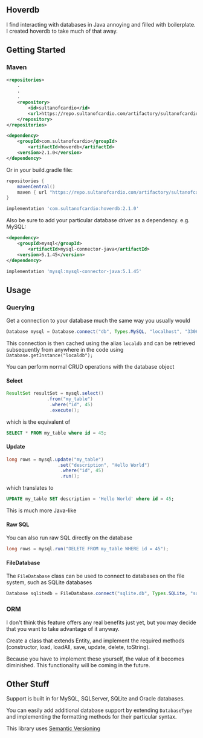 ## Hoverdb

I find interacting with databases in Java annoying and filled with boilerplate. I created hoverdb to take much of that 
away.

## Getting Started

### Maven

```xml
<repositories>
    .
    .
    .
    <repository>
        <id>sultanofcardio</id>
        <url>https://repo.sultanofcardio.com/artifactory/sultanofcardio</url>
    </repository>
</repositories>

<dependency>
    <groupId>com.sultanofcardio</groupId>
        <artifactId>hoverdb</artifactId>
    <version>2.1.0</version>
</dependency>
```
Or in your build.gradle file:
```groovy
repositories {
    mavenCentral()
    maven { url "https://repo.sultanofcardio.com/artifactory/sultanofcardio" }
}

implementation 'com.sultanofcardio:hoverdb:2.1.0'
``` 

Also be sure to add your particular database driver as a dependency. e.g. MySQL:
```xml
<dependency>
    <groupId>mysql</groupId>
        <artifactId>mysql-connector-java</artifactId>
    <version>5.1.45</version>
</dependency>
```
```groovy
implementation 'mysql:mysql-connector-java:5.1.45'
```

## Usage

### Querying

Get a connection to your database much the same way you usually would

```java
Database mysql = Database.connect("db", Types.MySQL, "localhost", "3306", "root", "password", "localdb");
```

This connection is then cached using the alias `localdb` and can be retrieved subsequently from anywhere in the code using `Database.getInstance("localdb");`

You can perform normal CRUD operations with the database object

#### Select
```java
ResultSet resultSet = mysql.select()
			   .from("my_table")
			    .where("id", 45)
			    .execute();
```
which is the equivalent of
```sql
SELECT * FROM my_table where id = 45;
```

#### Update
```java
long rows = mysql.update("my_table")
                   .set("description", "Hello World")
                    .where("id", 45)
                    .run();
```
which translates to
```sql
UPDATE my_table SET description = 'Hello World' where id = 45;
```

This is much more Java-like

#### Raw SQL

You can also run raw SQL directly on the database
```java
long rows = mysql.run("DELETE FROM my_table WHERE id = 45");
```

#### FileDatabase

The `FileDatabase` class can be used to connect to databases on the file system, such as SQLite databases

```java
Database sqlitedb = FileDatabase.connect("sqlite.db", Types.SQLite, "sqlitedb");
```

### ORM

I don't think this feature offers any real benefits just yet, but you may decide that you want to take advantage of it 
anyway.

Create a class that extends Entity, and implement the required methods (constructor, load, loadAll, save, update, 
delete, toString).

Because you have to implement these yourself, the value of it becomes diminished. This functionality will be coming in 
the future.

## Other Stuff

Support is built in for MySQL, SQLServer, SQLite and Oracle databases. 

You can easily add additional database support by extending `DatabaseType` and implementing the formatting methods for 
their particular syntax.

This library uses [Semantic Versioning](http://semver.org/)

